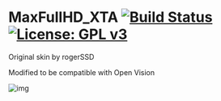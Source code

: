 MaxFullHD_XTA [![Build Status](https://travis-ci.org/OpenVisionE2/RAED-Mod-Skins/MaxFullHDXTA/MaxFullHDXTA.svg?branch=master)](https://travis-ci.org/RAED-Mod-Skins/MaxFullHDXTA) [![License: GPL v3](https://img.shields.io/badge/License-GPLv3-blue.svg)](https://www.gnu.org/licenses/gpl-3.0)
========

Original skin by rogerSSD

Modified to be compatible with Open Vision

![img](https://github.com/OpenVisionE2/RAED-Mod-Skins/MaxFullHDXTA.jpg)
